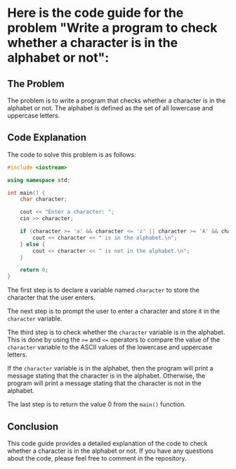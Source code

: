 # Here is the code guide for the problem "Write a program to check whether a character is in the alphabet or not":

## The Problem

The problem is to write a program that checks whether a character is in the alphabet or not. The alphabet is defined as the set of all lowercase and uppercase letters.

## Code Explanation

The code to solve this problem is as follows:

```c++
#include <iostream>

using namespace std;

int main() {
    char character;

    cout << "Enter a character: ";
    cin >> character;

    if (character >= 'a' && character <= 'z' || character >= 'A' && character <= 'Z') {
        cout << character << " is in the alphabet.\n";
    } else {
        cout << character << " is not in the alphabet.\n";
    }

    return 0;
}
```

The first step is to declare a variable named `character` to store the character that the user enters.

The next step is to prompt the user to enter a character and store it in the `character` variable.

The third step is to check whether the `character` variable is in the alphabet. This is done by using the `>=` and `<=` operators to compare the value of the `character` variable to the ASCII values of the lowercase and uppercase letters.

If the `character` variable is in the alphabet, then the program will print a message stating that the character is in the alphabet. Otherwise, the program will print a message stating that the character is not in the alphabet.

The last step is to return the value 0 from the `main()` function.

## Conclusion

This code guide provides a detailed explanation of the code to check whether a character is in the alphabet or not. If you have any questions about the code, please feel free to comment in the repository.